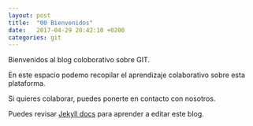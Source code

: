 ```yaml
---
layout: post
title:  "00 Bienvenidos"
date:   2017-04-29 20:42:10 +0200
categories: git
---
```


Bienvenidos al blog coloborativo sobre GIT.

En este espacio podemo recopilar el aprendizaje colaborativo sobre esta plataforma.

Si quieres colaborar, puedes ponerte en contacto con nosotros.



Puedes revisar [Jekyll docs][jekyll-docs] para aprender a editar este blog.


[jekyll-docs]: https://jekyllrb.com/docs/home
